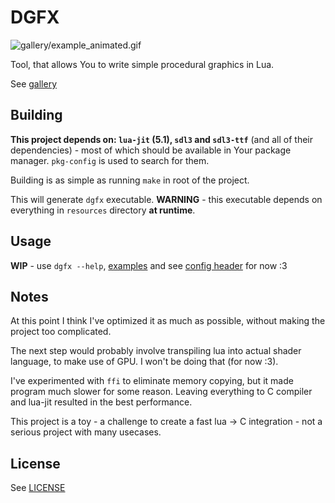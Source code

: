 # DGFX

![gallery/example_animated.gif](gallery/example_animated.gif)

Tool, that allows You to write simple procedural graphics in Lua.

See [gallery](<gallery/gallery.md>)

## Building

**This project depends on: `lua-jit` (5.1), `sdl3` and `sdl3-ttf`** (and all of their dependencies) - most of which should be available in Your package manager. `pkg-config` is used to search for them.

Building is as simple as running `make` in root of the project.

This will generate `dgfx` executable. **WARNING** - this executable depends on everything in `resources` directory **at runtime**.

## Usage

**WIP** - use `dgfx --help`, [examples](examples) and see [config header](confgi.def.h) for now :3

## Notes

At this point I think I've optimized it as much as possible, without making the project too complicated.

The next step would probably involve transpiling lua into actual shader language, to make use of GPU. I won't be doing that (for now :3).

I've experimented with `ffi` to eliminate memory copying, but it made program much slower for some reason. Leaving everything to C compiler and lua-jit resulted in the best performance.

This project is a toy - a challenge to create a fast lua -> C integration - not a serious project with many usecases.

## License

See [LICENSE](LICENSE)

